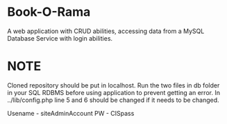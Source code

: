 # Book-O-Rama
A web application with CRUD abilities, accessing data from a MySQL Database Service with login abilities.

# NOTE
Cloned repository should be put in localhost.
Run the two files in db folder in your SQL RDBMS before using application to prevent getting an error.
In ../lib/config.php line 5 and 6 should be changed if it needs to be changed.

Usename - siteAdminAccount
PW - CISpass

